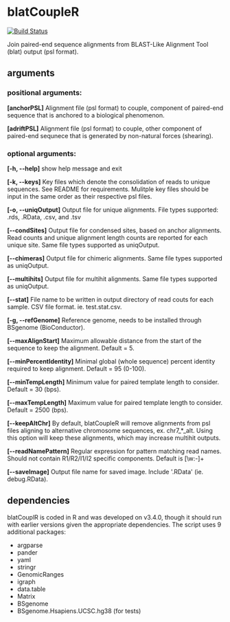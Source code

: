 # blatCoupleR
[![Build Status](https://travis-ci.org/cnobles/blatCoupleR.svg?branch=master)](https://travis-ci.org/cnobles/blatCoupleR)

Join paired-end sequence alignments from BLAST-Like Alignment Tool (blat) output (psl format).

## arguments
### positional arguments:
  **[anchorPSL]** Alignment file (psl format) to couple, component of paired-end sequence that is anchored to a biological phenomenon.
  
  **[adriftPSL]** Alignment file (psl format) to couple, other component of paired-end sequnece that is generated by non-natural forces (shearing).

### optional arguments:
  **[-h, --help]** show help message and exit
  
  **[-k, --keys]** Key files which denote the consolidation of reads to unique sequences. See README for requirements. Mulitple key files should be input in the same order as their respective psl files.
  
  **[-o, --uniqOutput]** Output file for unique alignments. File types supported: .rds, .RData, .csv, and .tsv
  
  **[--condSites]** Output file for condensed sites, based on anchor alignments. Read counts and unique alignment length counts are reported for each unique site. Same file types supported as uniqOutput.
  
  **[--chimeras]** Output file for chimeric alignments. Same file types supported as uniqOutput.
  
  **[--multihits]** Output file for multihit alignments. Same file types supported as uniqOutput.
  
  **[--stat]** File name to be written in output directory of read couts for each sample. CSV file format. ie. test.stat.csv.

  **[-g, --refGenome]** Reference genome, needs to be installed through BSgenome (BioConductor).
  
  **[--maxAlignStart]** Maximum allowable distance from the start of the sequence to keep the alignment. Default = 5.
  
  **[--minPercentIdentity]** Minimal global (whole sequence) percent identity required to keep alignment. Default = 95 (0-100).
  
  **[--minTempLength]** Minimum value for paired template length to consider. Default = 30 (bps).
  
  **[--maxTempLength]** Maximum value for paired template length to consider. Default = 2500 (bps).
  
  **[--keepAltChr]** By default, blatCoupleR will remove alignments from psl files aligning to alternative chromosome sequences, ex. chr7_*_alt. Using this option will keep these alignments, which may increase multihit outputs.
  
  **[--readNamePattern]** Regular expression for pattern matching read names. Should not contain R1/R2/I1/I2 specific components. Default is [\w:-]+
  
  **[--saveImage]** Output file name for saved image. Include '.RData' (ie. debug.RData).

## dependencies
blatCouplR is coded in R and was developed on v3.4.0, though it should run with earlier versions given the appropriate dependencies. The script uses 9 additional packages:
  * argparse
  * pander
  * yaml
  * stringr
  * GenomicRanges
  * igraph
  * data.table
  * Matrix
  * BSgenome
  * BSgenome.Hsapiens.UCSC.hg38 (for tests)
